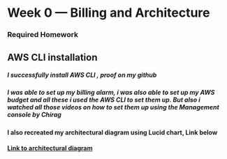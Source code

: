 # Week 0 — Billing and Architecture

### Required Homework

## AWS CLI installation

##### I successfully install AWS CLI , proof on my github

##### I was able to set up my billing alarm, i was also able to set up my AWS budget and all these i used the AWS CLI to set them up. But also i watched all those videos on how to set them up using the Management console by Chirag

#### I also recreated my architectural diagram using Lucid chart, Link below

#### [Link to architectural diagram](https://lucid.app/lucidchart/2e34f5d0-8a03-486e-b5c8-0c7b44964039/edit?viewport_loc=-484%2C89%2C2048%2C878%2C0_0&invitationId=inv_549cce48-0e02-463e-8dbf-196aaa076ea8)



